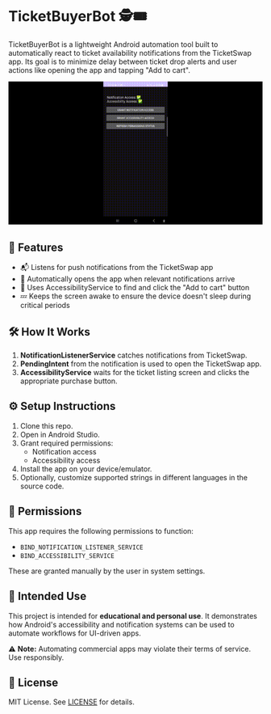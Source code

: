 # TicketBuyerBot 🕵️🎟️

TicketBuyerBot is a lightweight Android automation tool built to automatically react to ticket availability notifications from the TicketSwap app. Its goal is to minimize delay between ticket drop alerts and user actions like opening the app and tapping "Add to cart".

![Demo](demo.gif)

## 🚀 Features

- 📬 Listens for push notifications from the TicketSwap app
- 🚀 Automatically opens the app when relevant notifications arrive
- 👀 Uses AccessibilityService to find and click the "Add to cart" button
- 💤 Keeps the screen awake to ensure the device doesn't sleep during critical periods

## 🛠 How It Works

1. **NotificationListenerService** catches notifications from TicketSwap.
2. **PendingIntent** from the notification is used to open the TicketSwap app.
3. **AccessibilityService** waits for the ticket listing screen and clicks the appropriate purchase button.

## ⚙️ Setup Instructions

1. Clone this repo.
2. Open in Android Studio.
3. Grant required permissions:
   - Notification access
   - Accessibility access
4. Install the app on your device/emulator.
5. Optionally, customize supported strings in different languages in the source code.

## 🔐 Permissions

This app requires the following permissions to function:
- `BIND_NOTIFICATION_LISTENER_SERVICE`
- `BIND_ACCESSIBILITY_SERVICE`

These are granted manually by the user in system settings.

## 🤖 Intended Use

This project is intended for **educational and personal use**. It demonstrates how Android's accessibility and notification systems can be used to automate workflows for UI-driven apps.

⚠️ **Note:** Automating commercial apps may violate their terms of service. Use responsibly.

## 📄 License

MIT License. See [LICENSE](LICENSE) for details.

